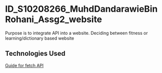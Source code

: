 # ID_S10208266_MuhdDandarawieBinRohani_Assg2_website
Purpose is to integrate API into a website. 
Deciding between fitness or learning/dictionary based website

## Technologies Used
[Guide for fetch API](https://www.youtube.com/watch?v=cuEtnrL9-H0&ab_channel=WebDevSimplified)